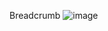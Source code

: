 Breadcrumb
![image](https://github.com/user-attachments/assets/c35f42ee-3d4d-45ce-8dec-53b499a7c53b)
